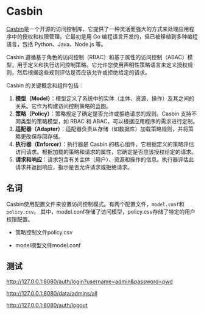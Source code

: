# Casbin

[Casbin](https://casbin.org/zh/)是一个开源的访问控制库，它提供了一种灵活而强大的方式来处理应用程序中的授权和权限管理。它最初是用 Go 编程语言开发的，但已被移植到多种编程语言，包括 Python、Java、Node.js 等。

Casbin 遵循基于角色的访问控制（RBAC）和基于属性的访问控制（ABAC）模型，用于定义和执行访问控制策略。它允许您使用声明性策略语言来定义授权规则，然后根据这些规则评估是否应该允许或拒绝给定的请求。

Casbin 的关键概念和组件包括：

1. **模型（Model）**：模型定义了系统中的实体（主体、资源、操作）及其之间的关系。它作为构建访问控制策略的蓝图。
2. **策略（Policy）**：策略规定了确定是否允许或拒绝请求的规则。Casbin 支持不同类型的策略模型，如 RBAC 和 ABAC，可以根据应用程序的需求进行定制。
3. **适配器（Adapter）**：适配器负责从存储（如数据库）加载策略规则，并将策略更改保存回存储。
4. **执行器（Enforcer）**：执行器是 Casbin 的核心组件，它根据定义的策略评估访问请求。根据加载的策略和请求的属性，它确定是否应该授权给定的请求。
5. **请求和响应**：请求包含有关主体（用户）、资源和操作的信息。执行器评估此请求并返回响应，指示是否允许请求或拒绝请求。

## 名词

Casbin使用配置文件来设置访问控制模式。有两个配置文件，`model.conf`和`policy.csv`。 其中，model.conf存储了访问模型，policy.csv存储了特定的用户权限配置。

- 策略控制文件policy.csv

- model模型文件model.conf

## 测试

http://127.0.0.1:8080/auth/login?username=admin&password=pwd

http://127.0.0.1:8080/data/admins/all

http://127.0.0.1:8080/auth/logout